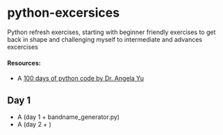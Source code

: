 # python-excersices
Python refresh exercises, 
starting with beginner friendly exercises to get back in shape and challenging myself to intermediate and advances excercises

#### Resources:
- A [100 days of python code by Dr. Angela Yu](https://www.udemy.com/course/100-days-of-code/)

## Day 1
- A (day 1 + bandname_generator.py)
- A (day 2 + )